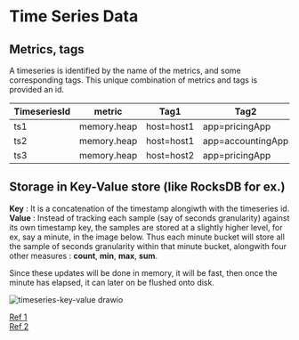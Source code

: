 # Time Series Data

## Metrics, tags
A timeseries is identified by the name of the metrics, and some corresponding tags. This unique combination of metrics and tags is provided an id.

|TimeseriesId|metric|Tag1|Tag2|Tag3|
|------------|------|----|----|----|
|ts1|memory.heap|host=host1|app=pricingApp|az=mumbai|
|ts2|memory.heap|host=host1|app=accountingApp|az=singapore|
|ts3|memory.heap|host=host2|app=pricingApp|az=mumbai|


## Storage in Key-Value store (like RocksDB for ex.)
**Key** : It is a concatenation of the timestamp alongiwth with the timeseries id.
**Value** : Instead of tracking each sample (say of seconds granularity) against its own timestamp key, the samples are stored at a slightly higher level, for ex, say a minute, in the image below. Thus each minute bucket will store all the sample of seconds granularity within that minute bucket, alongwith four other measures : **count**, **min**, **max**, **sum**.

Since these updates will be done in memory, it will be fast, then once the minute has elapsed, it can later on be flushed onto disk.

![timeseries-key-value drawio](https://user-images.githubusercontent.com/13499858/152697856-186075bf-01aa-42ed-81d1-6b54790b6e83.png)



[Ref 1](https://itnext.io/storing-time-series-in-rocksdb-a-cookbook-e873fcb117e4)     
[Ref 2](http://opentsdb.net/docs/build/html/user_guide/rollups.html)
